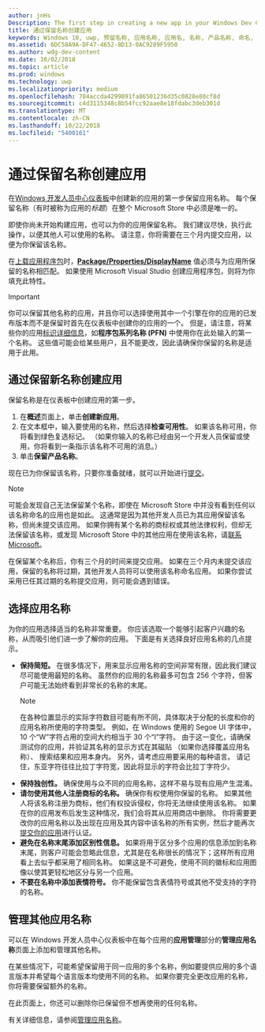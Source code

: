 ```yaml
---
author: jnHs
Description: The first step in creating a new app in your Windows Dev Center dashboard is reserving an app name. See how to reserve app names and find suggestions for choosing a great name for your app.
title: 通过保留名称创建应用
keywords: Windows 10, uwp, 预留名称, 应用名称, 应用名, 名称, 产品名称, 命名, 保留名称, 标题, 名, 题目
ms.assetid: 6DC58A9A-DF47-4652-8D13-0AC9289F5950
ms.author: wdg-dev-content
ms.date: 10/02/2018
ms.topic: article
ms.prod: windows
ms.technology: uwp
ms.localizationpriority: medium
ms.openlocfilehash: 784accda4299891fa86501236d35c0828e80cf8d
ms.sourcegitcommit: c4d3115348c8b54fcc92aae8e18fdabc3deb301d
ms.translationtype: MT
ms.contentlocale: zh-CN
ms.lasthandoff: 10/22/2018
ms.locfileid: "5400161"
---
```

# <a name="create-your-app-by-reserving-a-name"></a>通过保留名称创建应用

在[Windows 开发人员中心仪表板](https://partner.microsoft.com/dashboard)中创建新的应用的第一步保留应用名称。 每个保留名称（有时被称为应用的*标题*）在整个 Microsoft Store 中必须是唯一的。

即使你尚未开始构建应用，也可以为你的应用保留名称。 我们建议尽快，执行此操作，以便其他人可以使用的名称。 请注意，你将需要在三个月内提交应用，以便为你保留该名称。

在[上载应用程序包](upload-app-packages.md)时，[**Package/Properties/DisplayName**](https://docs.microsoft.com/uwp/schemas/appxpackage/uapmanifestschema/element-displayname) 值必须与为应用所保留的名称相匹配。 如果使用 Microsoft Visual Studio 创建应用程序包，则将为你填充此特性。

> [!IMPORTANT]
> 你可以保留其他名称的应用，并且你可以选择使用其中一个引擎在你的应用的已发布版本而不是保留时首先在仪表板中创建你的应用的一个。 但是，请注意，将某些你的应用[标识详细信息](view-app-identity-details.md)，如**程序包系列名称 (PFN)** 中使用你在此处输入的第一个名称。 这些值可能会给某些用户，且不能更改，因此请确保你保留的名称是适用于此用。


## <a name="create-your-app-by-reserving-a-new-name"></a>通过保留新名称创建应用

保留名称是在仪表板中创建应用的第一步。 

1.  在**概述**页面上，单击**创建新应用**。
2.  在文本框中，输入要使用的名称，然后选择**检查可用性**。 如果该名称可用，你将看到绿色复选标记。 （如果你输入的名称已经由另一个开发人员保留或使用，你将看到一条指示该名称不可用的消息。）
3.  单击**保留产品名称**。

现在已为你保留该名称，只要你准备就绪，就可以开始进行[提交](app-submissions.md)。 

> [!NOTE]
> 可能会发现自己无法保留某个名称，即使在 Microsoft Store 中并没有看到任何以该名称命名的应用也是如此。 这通常是因为其他开发人员已为其应用保留该名称，但尚未提交该应用。 如果你拥有某个名称的商标权或其他法律权利，但却无法保留该名称，或发现 Microsoft Store 中的其他应用在使用该名称，请[联系 Microsoft](http://go.microsoft.com/fwlink/p/?LinkId=233777)。

在保留某个名称后，你有三个月的时间来提交应用。 如果在三个月内未提交该应用，保留的名称将过期，其他开发人员将可以使用该名称命名应用。 如果你尝试采用已任其过期的名称提交应用，则可能会遇到错误。


## <a name="choosing-your-apps-name"></a>选择应用名称

为你的应用选择适当的名称非常重要。 你应该选取一个能够引起客户兴趣的名称，从而吸引他们进一步了解你的应用。 下面是有关选择良好应用名称的几点提示。

-   **保持简短。** 在很多情况下，用来显示应用名称的空间非常有限，因此我们建议尽可能使用最短的名称。 虽然你的应用的名称最多可包含 256 个字符，但客户可能无法始终看到非常长的名称的末尾。
    > [!NOTE]
    > 在各种位置显示的实际字符数目可能有所不同，具体取决于分配的长度和你的应用名称所使用的字符类型。 例如，在 Windows 使用的 Segoe UI 字体中，10 个“W”字符占用的空间大约相当于 30 个“I”字符。 由于这一变化，请确保测试你的应用，并验证其名称的显示方式在其磁贴 （如果你选择覆盖应用名称）、 搜索结果和应用本身内。 另外，请考虑应用要采用的每种语言。 请记住，东亚字符往往比拉丁字符宽，因此将显示的字符会比拉丁字符少。
-   **保持独创性。** 确保使用与众不同的应用名称，这样不易与现有应用产生混淆。
-   **请勿使用其他人注册商标的名称。** 确保你有权使用你保留的名称。 如果其他人将该名称注册为商标，他们有权投诉侵权，你将无法继续使用该名称。 如果在你的应用发布后发生这种情况，我们会将其从应用商店中删除。 你将需要更改你的应用名称以及出现在应用及其内容中该名称的所有实例，然后才能再次[提交你的应用](app-submissions.md)进行认证。
-   **避免在名称末尾添加区别性信息。** 如果将用于区分多个应用的信息添加到名称末尾，则客户可能会忽略此信息，尤其是在名称很长的情况下；这样所有应用看上去似乎都采用了相同名称。 如果这是不可避免，使用不同的徽标和应用图像以使其更轻松地区分与另一个应用。
-   **不要在名称中添加表情符号。** 你不能保留包含表情符号或其他不受支持的字符的名称。


## <a name="manage-additional-app-names"></a>管理其他应用名称

可以在 Windows 开发人员中心仪表板中在每个应用的**应用管理**部分的**管理应用名称**页面上添加和管理其他名称。

在某些情况下，可能希望保留用于同一应用的多个名称，例如要提供应用的多个语言版本并希望每个语言版本均使用不同的名称。 如果你要完全更改应用的名称，你将需要保留额外的名称。

在此页面上，你还可以删除你已保留但不想再使用的任何名称。

有关详细信息，请参阅[管理应用名称](manage-app-names.md)。

 

 




